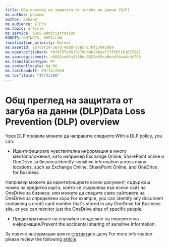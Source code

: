 ```yaml
---
title: Общ преглед на защитата от загуба на данни (DLP)
ms.author: pebaum
author: pebaum
ms.audience: ITPro
ms.topic: article
ms.service: o365-administration
ROBOTS: NOINDEX, NOFOLLOW
localization_priority: Normal
ms.assetid: 187c6f19-3e7d-48a0-b785-170f578419b9
ms.openlocfilehash: f4f4757e652b276d44b266eef73f5b5161615281
ms.sourcegitcommit: c6692ce0fa1358ec3529e59ca0ecdfdea4cdc759
ms.translationtype: MT
ms.contentlocale: bg-BG
ms.lasthandoff: 09/14/2020
ms.locfileid: "47731300"
---
```

# <a name="data-loss-prevention-dlp-overview"></a><span data-ttu-id="69f71-102">Общ преглед на защитата от загуба на данни (DLP)</span><span class="sxs-lookup"><span data-stu-id="69f71-102">Data Loss Prevention (DLP) overview</span></span>

<span data-ttu-id="69f71-103">Чрез DLP правила можете да направите следното:</span><span class="sxs-lookup"><span data-stu-id="69f71-103">With a DLP policy, you can:</span></span>

- <span data-ttu-id="69f71-104">Идентифицирате чувствителна информация в много местоположения, като например Exchange Online, SharePoint online и OneDrive за бизнеса.</span><span class="sxs-lookup"><span data-stu-id="69f71-104">Identify sensitive information across many locations, such as Exchange Online, SharePoint Online, and OneDrive for Business.</span></span>


<span data-ttu-id="69f71-105">Например можете да идентифицирате всеки документ, съдържащ номер на кредитна карта, който се съхранява във всеки сайт на OneDrive за бизнеса, или можете да следите само сайтовете на OneDrive за определени хора.</span><span class="sxs-lookup"><span data-stu-id="69f71-105">For example, you can identify any document containing a credit card number that's stored in any OneDrive for Business site, or you can monitor just the OneDrive sites of specific people.</span></span>

- <span data-ttu-id="69f71-106">Предотвратяване на случайно споделяне на поверителна информация.</span><span class="sxs-lookup"><span data-stu-id="69f71-106">Prevent the accidental sharing of sensitive information.</span></span>


<span data-ttu-id="69f71-107">За повече информация вижте [статията](https://docs.microsoft.com/microsoft-365/compliance/data-loss-prevention-policies)по-долу.</span><span class="sxs-lookup"><span data-stu-id="69f71-107">For more information please review the following [article](https://docs.microsoft.com/microsoft-365/compliance/data-loss-prevention-policies).</span></span>

